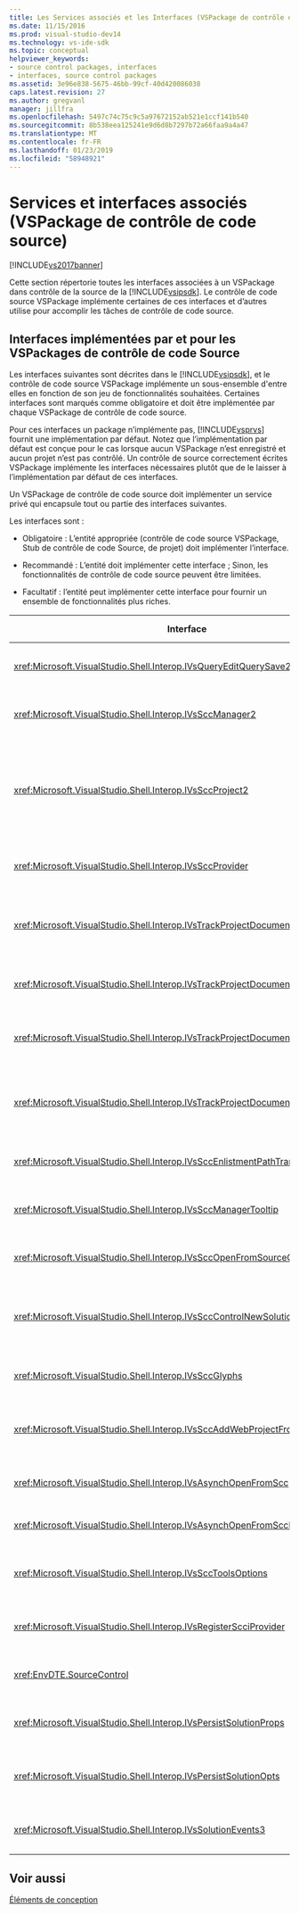 ```yaml
---
title: Les Services associés et les Interfaces (VSPackage de contrôle de code Source) | Microsoft Docs
ms.date: 11/15/2016
ms.prod: visual-studio-dev14
ms.technology: vs-ide-sdk
ms.topic: conceptual
helpviewer_keywords:
- source control packages, interfaces
- interfaces, source control packages
ms.assetid: 3e96e838-5675-46bb-99cf-40d420086038
caps.latest.revision: 27
ms.author: gregvanl
manager: jillfra
ms.openlocfilehash: 5497c74c75c9c5a97672152ab521e1ccf141b540
ms.sourcegitcommit: 8b538eea125241e9d6d8b7297b72a66faa9a4a47
ms.translationtype: MT
ms.contentlocale: fr-FR
ms.lasthandoff: 01/23/2019
ms.locfileid: "58948921"
---
```

# <a name="related-services-and-interfaces-source-control-vspackage"></a>Services et interfaces associés (VSPackage de contrôle de code source)
[!INCLUDE[vs2017banner](../../includes/vs2017banner.md)]

Cette section répertorie toutes les interfaces associées à un VSPackage dans contrôle de la source de la [!INCLUDE[vsipsdk](../../includes/vsipsdk-md.md)]. Le contrôle de code source VSPackage implémente certaines de ces interfaces et d’autres utilise pour accomplir les tâches de contrôle de code source.  
  
## <a name="interfaces-implemented-by-and-for-source-control-vspackages"></a>Interfaces implémentées par et pour les VSPackages de contrôle de code Source  
 Les interfaces suivantes sont décrites dans le [!INCLUDE[vsipsdk](../../includes/vsipsdk-md.md)], et le contrôle de code source VSPackage implémente un sous-ensemble d'entre elles en fonction de son jeu de fonctionnalités souhaitées. Certaines interfaces sont marqués comme obligatoire et doit être implémentée par chaque VSPackage de contrôle de code source.  
  
 Pour ces interfaces un package n’implémente pas, [!INCLUDE[vsprvs](../../includes/vsprvs-md.md)] fournit une implémentation par défaut. Notez que l’implémentation par défaut est conçue pour le cas lorsque aucun VSPackage n’est enregistré et aucun projet n’est pas contrôlé. Un contrôle de source correctement écrites VSPackage implémente les interfaces nécessaires plutôt que de le laisser à l’implémentation par défaut de ces interfaces.  
  
 Un VSPackage de contrôle de code source doit implémenter un service privé qui encapsule tout ou partie des interfaces suivantes.  
  
 Les interfaces sont :  
  
-   Obligatoire : L’entité appropriée (contrôle de code source VSPackage, Stub de contrôle de code Source, de projet) doit implémenter l’interface.  
  
-   Recommandé : L’entité doit implémenter cette interface ; Sinon, les fonctionnalités de contrôle de code source peuvent être limitées.  
  
-   Facultatif : l’entité peut implémenter cette interface pour fournir un ensemble de fonctionnalités plus riches.  
  
|Interface|Objectif|Implémenté par|Implémenter ?|  
|---------------|-------------|--------------------|----------------|  
|<xref:Microsoft.VisualStudio.Shell.Interop.IVsQueryEditQuerySave2>|Éditeurs appellent cette interface avant de modifier ou de l’enregistrement d’un fichier. Le contrôle de code source VSPackage peut extraire le fichier ou refuser l’opération si l’extraction échoue.|Contrôle de code source VSPackage|Recommandé|  
|<xref:Microsoft.VisualStudio.Shell.Interop.IVsSccManager2>|Cette interface fournit des fonctionnalités de contrôle de source de base pour les projets, tels que l’inscription et désinscription des projets avec contrôle de code source et prise en charge pour les glyphes de contrôle de source de base.|Contrôle de code source VSPackage|Obligatoire|  
|<xref:Microsoft.VisualStudio.Shell.Interop.IVsSccProject2>|Cette interface est obtenue à partir de la <xref:Microsoft.VisualStudio.Shell.Interop.IVsHierarchy> à l’aide de la <xref:System.Runtime.InteropServices.Marshal.QueryInterface%2A> (fonction), ou en simplement effectuant un cast de l’objet implémentant `IVsHierarchy` à `IVsSccProject2`. Il est utilisé pour obtenir les fichiers sous contrôle de code source dans un projet ou pour informer le projet de l’état actuel du contrôle de source ou l’emplacement.|Projet|Obligatoire|  
|<xref:Microsoft.VisualStudio.Shell.Interop.IVsSccProvider>|Le module d’intégration utilise cette interface pour définir le VSPackage actif actuels.|Contrôle de code source VSPackage|Obligatoire|  
|<xref:Microsoft.VisualStudio.Shell.Interop.IVsTrackProjectDocuments2>|Cette interface est basée sur un modèle d’abonnement. Un VSPackage peut signaler qu’il souhaite recevoir des événements de document et être avertie par le shell sur les événements qui sont sur le point de se produire. Il est implémenté et géré par [!INCLUDE[vsprvs](../../includes/vsprvs-md.md)], qui passe à son tour les événements implémentant le `IVsTrackProjectDocumentsEvents2` au VSPackage.|Stub de contrôle de code source|Obligatoire|  
|<xref:Microsoft.VisualStudio.Shell.Interop.IVsTrackProjectDocuments3>|Cette interface fournit le traitement par lots, les opérations de lecture/écriture synchronisé et avancée `OnQueryAddFiles` (méthode).|Stub de contrôle de code source|Obligatoire|  
|<xref:Microsoft.VisualStudio.Shell.Interop.IVsTrackProjectDocumentsEvents2>|**L’Explorateur de solutions** et projets appellent cette interface lorsque de nouveaux fichiers sont ajoutés aux projets, ou lorsque les fichiers et dossiers sont renommés ou supprimés à partir de projets. Le VSPackage de contrôle de code source peut extraire le fichier projet ou annuler l’opération.|Contrôle de code source VSPackage|Recommandé|  
|<xref:Microsoft.VisualStudio.Shell.Interop.IVsTrackProjectDocumentsEvents3>|**L’Explorateur de solutions** et projets appellent cette interface en réponse aux appels passés aux méthodes de l’interface IVstrackProjectDocuments3. Le contrôle de code source VSPackage peut effectuer le suivi des opérations par lots, synchronisées opérations de lecture/écriture et travailler avec un plus avancés `OnQueryAddFiles` (méthode).|Contrôle de code source VSPackage|Recommandé|  
|<xref:Microsoft.VisualStudio.Shell.Interop.IVsSccEnlistmentPathTranslation>|Cette interface fournit la gestion de l’inscription prend en charge pour les projets Web.|Contrôle de code source VSPackage|Recommandé|  
|<xref:Microsoft.VisualStudio.Shell.Interop.IVsSccManagerTooltip>|Cette interface est utilisée pour récupérer des info-bulles pour les fichiers sous contrôle de code source dans les projets.|Contrôle de code source VSPackage|Facultatif|  
|<xref:Microsoft.VisualStudio.Shell.Interop.IVsSccOpenFromSourceControl>|Cette interface fournit l’extension de prise en charge.|Contrôle de code source VSPackage|Facultatif|  
|<xref:Microsoft.VisualStudio.Shell.Interop.IVsSccControlNewSolution>|Le VSPackage utilise cette interface pour intégrer une extension de l’espace de noms dans le **New**, **Open**, ou **enregistrer** boîtes de dialogue. Par conséquent, les projets peuvent être automatiquement ajoutés au contrôle de code source lors de la création ou ajoutés au contrôle de code source lorsqu’une sauvegarde opération est en vigueur.|Contrôle de code source VSPackage|Facultatif|  
|<xref:Microsoft.VisualStudio.Shell.Interop.IVsSccGlyphs>|Le VSPackage utilise cette interface pour définir des glyphes supplémentaires comme des glyphes de contrôle de code source pour les nœuds dans **l’Explorateur de solutions**.|Contrôle de code source VSPackage|Facultatif|  
|<xref:Microsoft.VisualStudio.Shell.Interop.IVsSccAddWebProjectFromSourceControl>|Le **ajouter** boîte de dialogue pour les projets Web utilise cette interface. Il fournit des méthodes permettant de parcourir un emplacement de contrôle de code source et pour l’ouverture d’un projet Web ajouté précédemment dans le référentiel de contrôle de code source à cet emplacement.|Contrôle de code source VSPackage|Recommandé|  
|<xref:Microsoft.VisualStudio.Shell.Interop.IVsAsynchOpenFromScc>|Cette interface prend en charge pour le chargement asynchrone (en arrière-plan) des projets de contrôle de code source.|Contrôle de code source VSPackage|Facultatif|  
|<xref:Microsoft.VisualStudio.Shell.Interop.IVsAsynchOpenFromSccProjectEvents>|Cette interface permet aux projets de surveiller la progression du chargement asynchrone lancée par <xref:Microsoft.VisualStudio.Shell.Interop.IVsAsynchOpenFromScc>.|Projet|Facultatif|  
|<xref:Microsoft.VisualStudio.Shell.Interop.IVsSccToolsOptions>|Cette interface permet à l’IDE interroger le VSPackage de contrôle source active. L’IDE interroge la valeur de paramètres de contrôle de source qui ont une signification même lorsqu’il n’existe aucun contrôle de source active que VSPackage inscrit. Cette interface est implémentée et gérée par [!INCLUDE[vsprvs](../../includes/vsprvs-md.md)].|Stub de contrôle de code source|Obligatoire|  
|<xref:Microsoft.VisualStudio.Shell.Interop.IVsRegisterScciProvider>|Cette interface est utilisée en inscrivant le VSPackage de contrôle de code source.|Stub de contrôle de code source|Obligatoire|  
|<xref:EnvDTE.SourceControl>|Cette interface est utilisée dans automation. Par conséquent, il expose uniquement les fonctions qui peuvent être exécutées sans afficher d’interface utilisateur.|Contrôle de code source VSPackage|Facultatif|  
|<xref:Microsoft.VisualStudio.Shell.Interop.IVsPersistSolutionProps>|Cette interface est utilisée pour enregistrer des paramètres de contrôle de la source dans le fichier solution (.sln). Les paramètres incluent l’emplacement de contrôle de source et les indicateurs d’état de contrôle de code source.|Contrôle de code source VSPackage|Recommandé|  
|<xref:Microsoft.VisualStudio.Shell.Interop.IVsPersistSolutionOpts>|Cette interface est utilisée pour enregistrer les paramètres de contrôle de source dans le fichier d’options (.suo) de solution. Cela peut inclure des paramètres de contrôle de source de spécifiques à l’utilisateur comme emplacement de l’inscription de l’utilisateur actuel.|Contrôle de code source VSPackage|Recommandé|  
|<xref:Microsoft.VisualStudio.Shell.Interop.IVsSolutionEvents3>|Cette interface est utilisée pour surveiller les événements afin d’effectuer des opérations telles que l’archivage des fichiers projet avant de fermer les solutions, ou bien les nouveaux fichiers à partir du contrôle de code source lors de l’ouverture d’un projet.|Contrôle de code source VSPackage|Recommandé|  
  
## <a name="see-also"></a>Voir aussi  
 [Éléments de conception](../../extensibility/internals/source-control-vspackage-design-elements.md)
